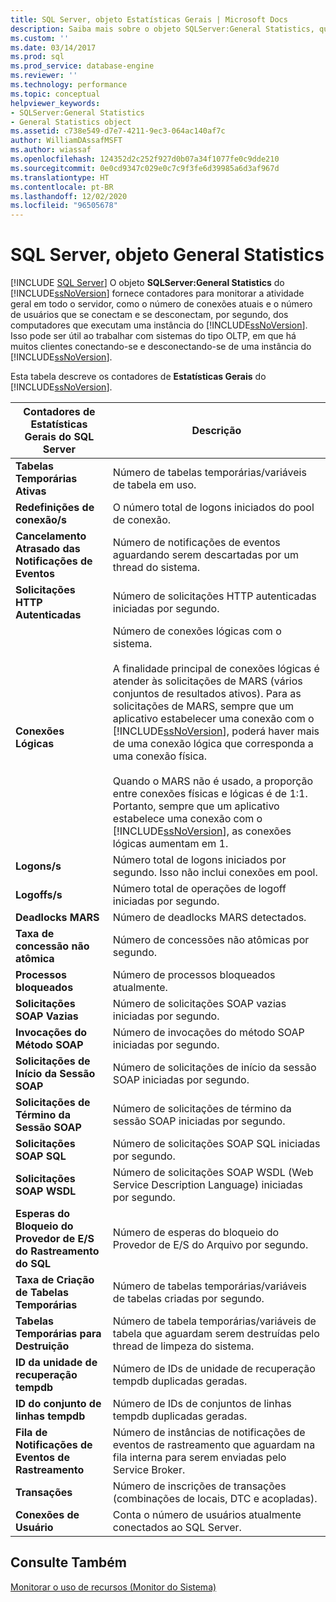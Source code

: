 ```yaml
---
title: SQL Server, objeto Estatísticas Gerais | Microsoft Docs
description: Saiba mais sobre o objeto SQLServer:General Statistics, que fornece contadores para monitorar a atividade geral em todo o servidor, como o número de conexões atuais.
ms.custom: ''
ms.date: 03/14/2017
ms.prod: sql
ms.prod_service: database-engine
ms.reviewer: ''
ms.technology: performance
ms.topic: conceptual
helpviewer_keywords:
- SQLServer:General Statistics
- General Statistics object
ms.assetid: c738e549-d7e7-4211-9ec3-064ac140af7c
author: WilliamDAssafMSFT
ms.author: wiassaf
ms.openlocfilehash: 124352d2c252f927d0b07a34f1077fe0c9dde210
ms.sourcegitcommit: 0e0cd9347c029e0c7c9f3fe6d39985a6d3af967d
ms.translationtype: HT
ms.contentlocale: pt-BR
ms.lasthandoff: 12/02/2020
ms.locfileid: "96505678"
---
```

# <a name="sql-server-general-statistics-object"></a>SQL Server, objeto General Statistics
 [!INCLUDE [SQL Server](../../includes/applies-to-version/sqlserver.md)]
  O objeto **SQLServer:General Statistics** do [!INCLUDE[ssNoVersion](../../includes/ssnoversion-md.md)] fornece contadores para monitorar a atividade geral em todo o servidor, como o número de conexões atuais e o número de usuários que se conectam e se desconectam, por segundo, dos computadores que executam uma instância do [!INCLUDE[ssNoVersion](../../includes/ssnoversion-md.md)]. Isso pode ser útil ao trabalhar com sistemas do tipo OLTP, em que há muitos clientes conectando-se e desconectando-se de uma instância do [!INCLUDE[ssNoVersion](../../includes/ssnoversion-md.md)].  
  
 Esta tabela descreve os contadores de **Estatísticas Gerais** do [!INCLUDE[ssNoVersion](../../includes/ssnoversion-md.md)].  
  
|Contadores de Estatísticas Gerais do SQL Server|Descrição|  
|--------------------------------------------|-----------------|  
|**Tabelas Temporárias Ativas**|Número de tabelas temporárias/variáveis de tabela em uso.|  
|**Redefinições de conexão/s**|O número total de logons iniciados do pool de conexão.|  
|**Cancelamento Atrasado das Notificações de Eventos**|Número de notificações de eventos aguardando serem descartadas por um thread do sistema.|  
|**Solicitações HTTP Autenticadas**|Número de solicitações HTTP autenticadas iniciadas por segundo.|  
|**Conexões Lógicas**|Número de conexões lógicas com o sistema.<br /><br /> A finalidade principal de conexões lógicas é atender às solicitações de MARS (vários conjuntos de resultados ativos). Para as solicitações de MARS, sempre que um aplicativo estabelecer uma conexão com o [!INCLUDE[ssNoVersion](../../includes/ssnoversion-md.md)], poderá haver mais de uma conexão lógica que corresponda a uma conexão física.<br /><br /> Quando o MARS não é usado, a proporção entre conexões físicas e lógicas é de 1:1. Portanto, sempre que um aplicativo estabelece uma conexão com o [!INCLUDE[ssNoVersion](../../includes/ssnoversion-md.md)], as conexões lógicas aumentam em 1.|  
|**Logons/s**|Número total de logons iniciados por segundo. Isso não inclui conexões em pool.|  
|**Logoffs/s**|Número total de operações de logoff iniciadas por segundo.|  
|**Deadlocks MARS**|Número de deadlocks MARS detectados.|  
|**Taxa de concessão não atômica**|Número de concessões não atômicas por segundo.|  
|**Processos bloqueados**|Número de processos bloqueados atualmente.|  
|**Solicitações SOAP Vazias**|Número de solicitações SOAP vazias iniciadas por segundo.|  
|**Invocações do Método SOAP**|Número de invocações do método SOAP iniciadas por segundo.|  
|**Solicitações de Início da Sessão SOAP**|Número de solicitações de início da sessão SOAP iniciadas por segundo.|  
|**Solicitações de Término da Sessão SOAP**|Número de solicitações de término da sessão SOAP iniciadas por segundo.|  
|**Solicitações SOAP SQL**|Número de solicitações SOAP SQL iniciadas por segundo.|  
|**Solicitações SOAP WSDL**|Número de solicitações SOAP WSDL (Web Service Description Language) iniciadas por segundo.|  
|**Esperas do Bloqueio do Provedor de E/S do Rastreamento do SQL**|Número de esperas do bloqueio do Provedor de E/S do Arquivo por segundo.| 
|**Taxa de Criação de Tabelas Temporárias**|Número de tabelas temporárias/variáveis de tabelas criadas por segundo.|  
|**Tabelas Temporárias para Destruição**|Número de tabela temporárias/variáveis de tabela que aguardam serem destruídas pelo thread de limpeza do sistema.|  
|**ID da unidade de recuperação tempdb**|Número de IDs de unidade de recuperação tempdb duplicadas geradas.|
|**ID do conjunto de linhas tempdb**|Número de IDs de conjuntos de linhas tempdb duplicadas geradas.| 
|**Fila de Notificações de Eventos de Rastreamento**|Número de instâncias de notificações de eventos de rastreamento que aguardam na fila interna para serem enviadas pelo Service Broker.|  
|**Transações**|Número de inscrições de transações (combinações de locais, DTC e acopladas).|  
|**Conexões de Usuário**|Conta o número de usuários atualmente conectados ao SQL Server.|  
  
## <a name="see-also"></a>Consulte Também  
 [Monitorar o uso de recursos &#40;Monitor do Sistema&#41;](../../relational-databases/performance-monitor/monitor-resource-usage-system-monitor.md)  
  
  
